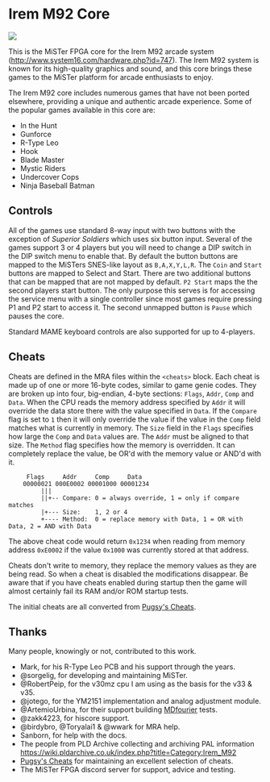 # Irem M92 Core

![](docs/header-small.png)

This is the MiSTer FPGA core for the Irem M92 arcade system (http://www.system16.com/hardware.php?id=747). The Irem M92 system is known for its high-quality graphics and sound, and this core brings these games to the MiSTer platform for arcade enthusiasts to enjoy.

The Irem M92 core includes numerous games that have not been ported elsewhere, providing a unique and authentic arcade experience. Some of the popular games available in this core are:

- In the Hunt
- Gunforce
- R-Type Leo
- Hook
- Blade Master
- Mystic Riders
- Undercover Cops
- Ninja Baseball Batman

## Controls
All of the games use standard 8-way input with two buttons with the exception of *Superior Soldiers* which uses six button input. Several of the games support 3 or 4 players but you will need to change a DIP switch in the DIP switch menu to enable that. By default the button buttons are mapped to the MiSTers SNES-like layout as `B,A,X,Y,L,R`. The `Coin` and `Start` buttons are mapped to Select and Start. There are two additional buttons that can be mapped that are not mapped by default. `P2 Start` maps the the second players start button. The only purpose this serves is for accessing the service menu with a single controller since most games require pressing P1 and P2 start to access it. The second unmapped button is `Pause` which pauses the core.

Standard MAME keyboard controls are also supported for up to 4-players.


## Cheats
Cheats are defined in the MRA files within the `<cheats>` block. Each cheat is made up of one or more 16-byte codes, similar to game genie codes. They are broken up into four, big-endian, 4-byte sections: `Flags`, `Addr`, `Comp` and `Data`. When the CPU reads the memory address specified by `Addr` it will override the data store there with the value specified in `Data`. If the `Compare` flag is set to `1` then it will only override the value if the value in the `Comp` field matches what is currently in memory. The `Size` field in the `Flags` specifies how large the `Comp` and `Data` values are. The `Addr` must be aligned to that size. The `Method` flag specifies how the memory is overridden. It can completely replace the value, be OR'd with the memory value or AND'd with it.

```
     Flags     Addr     Comp     Data
    00000021 000E0002 00001000 00001234
         |||
         ||+-- Compare: 0 = always override, 1 = only if compare matches
         |+--- Size:    1, 2 or 4
         +---- Method:  0 = replace memory with Data, 1 = OR with Data, 2 = AND with Data
```
The above cheat code would return `0x1234` when reading from memory address `0xE0002` if the value `0x1000` was currently stored at that address.


Cheats don't write to memory, they replace the memory values as they are being read. So when a cheat is disabled the modifications disappear. Be aware that if you have cheats enabled during startup then the game will almost certainly fail its RAM and/or ROM startup tests.

The initial cheats are all converted from [Pugsy's Cheats](https://www.mamecheat.co.uk/).

## Thanks
Many people, knowingly or not, contributed to this work.
- Mark, for his R-Type Leo PCB and his support through the years.
- @sorgelig, for developing and maintaining MiSTer.
- @RobertPeip, for the v30mz cpu I am using as the basis for the v33 & v35.
- @jotego, for the YM2151 implementation and analog adjustment module.
- @ArtemioUrbina, for their support building [MDfourier](https://junkerhq.net/MDFourier/) tests.
- @zakk4223, for hiscore support.
- @birdybro, @Toryalai1 & @wwark for MRA help.
- Sanborn, for help with the docs.
- The people from PLD Archive collecting and archiving PAL information https://wiki.pldarchive.co.uk/index.php?title=Category:Irem_M92
- [Pugsy's Cheats](https://www.mamecheat.co.uk/) for maintaining an excellent selection of cheats.
- The MiSTer FPGA discord server for support, advice and testing.


